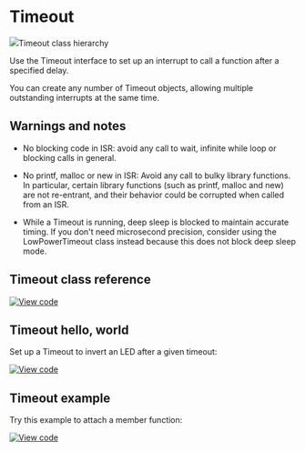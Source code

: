 # Timeout

<span class="images">![](https://os.mbed.com/docs/mbed-os/v6.13/mbed-os-api-doxy/classmbed_1_1_timeout.png)<span>Timeout class hierarchy</span></span>

Use the Timeout interface to set up an interrupt to call a function after a specified delay.

You can create any number of Timeout objects, allowing multiple outstanding interrupts at the same time.

## Warnings and notes

* No blocking code in ISR: avoid any call to wait, infinite while loop or blocking calls in general.

* No printf, malloc or new in ISR: Avoid any call to bulky library functions. In particular, certain library functions (such as printf, malloc and new) are not re-entrant, and their behavior could be corrupted when called from an ISR.

* While a Timeout is running, deep sleep is blocked to maintain accurate timing. If you don't need microsecond precision, consider using the LowPowerTimeout class instead because this does not block deep sleep mode.

## Timeout class reference

[![View code](https://www.mbed.com/embed/?type=library)](https://os.mbed.com/docs/mbed-os/v6.13/mbed-os-api-doxy/classmbed_1_1_timeout.html)

## Timeout hello, world

Set up a Timeout to invert an LED after a given timeout:

[![View code](https://www.mbed.com/embed/?url=https://github.com/ARMmbed/mbed-os-snippet-Timeout_HelloWorld/tree/v6.13)](https://github.com/ARMmbed/mbed-os-snippet-Timeout_HelloWorld/blob/v6.13/main.cpp)

## Timeout example

Try this example to attach a member function:

[![View code](https://www.mbed.com/embed/?url=https://github.com/ARMmbed/mbed-os-snippet-Timeout_Example/tree/v6.13)](https://github.com/ARMmbed/mbed-os-snippet-Timeout_Example/blob/v6.13/main.cpp)
